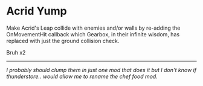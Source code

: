 # Acrid Yump

Make Acrid's Leap collide with enemies and/or walls by re-adding the
OnMovementHit callback which Gearbox,  in their infinite wisdom, has
replaced with just the ground collision check.

Bruh x2

------
_I probably should clump them in just one mod that does it but I don't
know if thunderstore.. would allow me to rename the chef food mod._